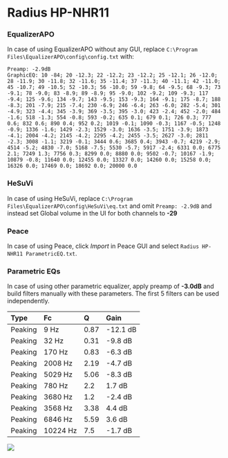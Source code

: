 # Radius HP-NHR11

### EqualizerAPO
In case of using EqualizerAPO without any GUI, replace `C:\Program Files\EqualizerAPO\config\config.txt`
with:
```
Preamp: -2.9dB
GraphicEQ: 10 -84; 20 -12.3; 22 -12.2; 23 -12.2; 25 -12.1; 26 -12.0; 28 -11.9; 30 -11.8; 32 -11.6; 35 -11.4; 37 -11.3; 40 -11.1; 42 -11.0; 45 -10.7; 49 -10.5; 52 -10.3; 56 -10.0; 59 -9.8; 64 -9.5; 68 -9.3; 73 -9.1; 78 -9.0; 83 -8.9; 89 -8.9; 95 -9.0; 102 -9.2; 109 -9.3; 117 -9.4; 125 -9.6; 134 -9.7; 143 -9.5; 153 -9.3; 164 -9.1; 175 -8.7; 188 -8.3; 201 -7.9; 215 -7.4; 230 -6.9; 246 -6.4; 263 -6.0; 282 -5.4; 301 -4.9; 323 -4.4; 345 -3.9; 369 -3.5; 395 -3.0; 423 -2.4; 452 -2.0; 484 -1.6; 518 -1.3; 554 -0.8; 593 -0.2; 635 0.1; 679 0.1; 726 0.3; 777 0.6; 832 0.6; 890 0.4; 952 0.2; 1019 -0.1; 1090 -0.3; 1167 -0.5; 1248 -0.9; 1336 -1.6; 1429 -2.3; 1529 -3.0; 1636 -3.5; 1751 -3.9; 1873 -4.1; 2004 -4.2; 2145 -4.2; 2295 -4.2; 2455 -3.5; 2627 -3.0; 2811 -2.3; 3008 -1.1; 3219 -0.1; 3444 0.6; 3685 0.4; 3943 -0.7; 4219 -2.9; 4514 -5.2; 4830 -7.0; 5168 -7.5; 5530 -5.7; 5917 -2.4; 6331 0.0; 6775 2.1; 7249 1.3; 7756 0.3; 8299 0.0; 8880 0.0; 9502 -0.7; 10167 -1.9; 10879 -0.8; 11640 0.0; 12455 0.0; 13327 0.0; 14260 0.0; 15258 0.0; 16326 0.0; 17469 0.0; 18692 0.0; 20000 0.0
```

### HeSuVi
In case of using HeSuVi, replace `C:\Program Files\EqualizerAPO\config\HeSuVi\eq.txt` and omit `Preamp:
-2.9dB` and instead set Global volume in the UI for both channels to **-29**

### Peace
In case of using Peace, click *Import* in Peace GUI and select `Radius HP-NHR11 ParametricEQ.txt`.

### Parametric EQs
In case of using other parametric equalizer, apply preamp of **-3.0dB** and build filters manually with
these parameters. The first 5 filters can be used independently.

| Type    | Fc       |    Q | Gain     |
|:--------|:---------|:-----|:---------|
| Peaking | 9 Hz     | 0.87 | -12.1 dB |
| Peaking | 32 Hz    | 0.31 | -9.8 dB  |
| Peaking | 170 Hz   | 0.83 | -6.3 dB  |
| Peaking | 2008 Hz  | 2.19 | -4.7 dB  |
| Peaking | 5029 Hz  | 5.06 | -8.3 dB  |
| Peaking | 780 Hz   | 2.2  | 1.7 dB   |
| Peaking | 3680 Hz  | 1.2  | -2.4 dB  |
| Peaking | 3568 Hz  | 3.38 | 4.4 dB   |
| Peaking | 6846 Hz  | 5.59 | 3.6 dB   |
| Peaking | 10224 Hz | 7.5  | -1.7 dB  |

![](https://raw.githubusercontent.com/jaakkopasanen/AutoEq/master/results/innerfidelity/sbaf-serious/Radius%20HP-NHR11/Radius%20HP-NHR11.png)